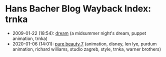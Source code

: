 # Hans Bacher Blog Wayback Index: trnka

* 2009-01-22 (18:54): [dream](https://web.archive.org/web/https://one1more2time3.wordpress.com/2009/01/22/dream/) (a midsummer night's dream, puppet animation, trnka)
* 2020-01-06 (14:01): [pure beauty 7](https://web.archive.org/web/https://one1more2time3.wordpress.com/2020/01/06/pure-beauty-7/) (animation, disney, len lye, purdum animation, richard williams, studio zagreb, style, trnka, warner brothers)